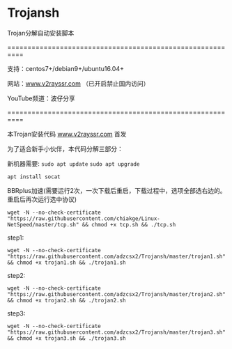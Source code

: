 # Trojansh
Trojan分解自动安装脚本

==========================================================

支持：centos7+/debian9+/ubuntu16.04+

网站：www.v2rayssr.com （已开启禁止国内访问）

YouTube频道：波仔分享

==========================================================

本Trojan安装代码 www.v2rayssr.com 首发

为了适合新手小伙伴，本代码分解三部分：

新机器需要:
`sudo apt update`
`sudo apt upgrade`

`apt install socat `

BBRplus加速(需要运行2次，一次下载后重启，下载过程中，选项全部选右边的。重启后再次运行选中协议)

`wget -N --no-check-certificate "https://raw.githubusercontent.com/chiakge/Linux-NetSpeed/master/tcp.sh" && chmod +x tcp.sh && ./tcp.sh`

step1:

`wget -N --no-check-certificate "https://raw.githubusercontent.com/adzcsx2/Trojansh/master/trojan1.sh" && chmod +x trojan1.sh && ./trojan1.sh`

step2:

`wget -N --no-check-certificate "https://raw.githubusercontent.com/adzcsx2/Trojansh/master/trojan2.sh" && chmod +x trojan2.sh && ./trojan2.sh`

step3:

`wget -N --no-check-certificate "https://raw.githubusercontent.com/adzcsx2/Trojansh/master/trojan3.sh" && chmod +x trojan3.sh && ./trojan3.sh`
